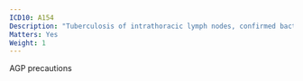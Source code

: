 ```yaml
---
ICD10: A154
Description: "Tuberculosis of intrathoracic lymph nodes, confirmed bacteriologically and histologically"
Matters: Yes
Weight: 1
---
```

AGP precautions
